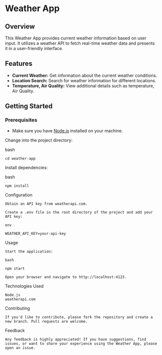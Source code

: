 # Weather App

## Overview

This Weather App provides current weather information based on user input. It utilizes a weather API to fetch real-time weather data and presents it in a user-friendly interface.

## Features

- **Current Weather:** Get information about the current weather conditions.
- **Location Search:** Search for weather information for different locations.
- **Temperature, Air Quality:** View additional details such as temperature, Air Quality.

## Getting Started

### Prerequisites

- Make sure you have [Node.js](https://nodejs.org/) installed on your machine.

Change into the project directory:

bash

    cd weather-app

Install dependencies:

bash

    npm install

Configuration

    Obtain an API key from weatherapi.com.

    Create a .env file in the root directory of the project and add your API key:

    env

    WEATHER_API_KEY=your-api-key

Usage

    Start the application:

    bash

    npm start

    Open your browser and navigate to http://localhost:4123.

Technologies Used

    Node.js
    weatherapi.com

Contributing

    If you'd like to contribute, please fork the repository and create a new branch. Pull requests are welcome.

Feedback

    Any feedback is highly appreciated! If you have suggestions, find issues, or want to share your experience using the Weather App, please open an issue.

